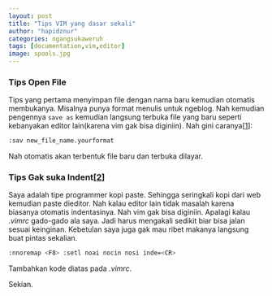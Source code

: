 ```yaml
---
layout: post
title: "Tips VIM yang dasar sekali"
author: "hapidznur"
categories: ngangsukaweruh 
tags: [documentation,vim,editor]
image: spools.jpg
---
```


### Tips Open File
Tips yang pertama menyimpan file dengan nama baru kemudian otomatis membukanya. Misalnya punya format menulis untuk ngeblog. Nah kemudian pengennya `save as` kemudian langsung terbuka file yang baru seperti kebanyakan editor lain(karena vim gak bisa diginiin). Nah gini caranya[[1]]:
```bash
:sav new_file_name.yourformat
```
Nah otomatis akan terbentuk file baru dan terbuka dilayar.

### Tips Gak suka Indent[[2]]
Saya adalah tipe programmer kopi paste. Sehingga seringkali kopi dari web kemudian paste dieditor. Nah kalau editor lain tidak masalah karena biasanya otomatis indentasinya. Nah vim gak bisa diginiin. Apalagi kalau _.vimrc_ gado-gado ala saya. Jadi harus mengakali sedikit biar bisa jalan sesuai keinginan. Kebetulan saya juga gak mau ribet makanya langsung buat pintas sekalian. 

```bash
:nnoremap <F8> :setl noai nocin nosi inde=<CR>
```
Tambahkan kode diatas pada _.vimrc_. 

Sekian.

[1]: https://stackoverflow.com/questions/4980168/how-to-save-as-a-new-file-and-keep-working-on-the-original-one-in-vim
[2]: http://vim.wikia.com/wiki/How_to_stop_auto_indenting
